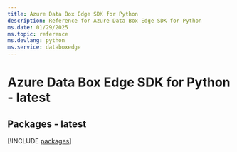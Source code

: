 ```yaml
---
title: Azure Data Box Edge SDK for Python
description: Reference for Azure Data Box Edge SDK for Python
ms.date: 01/29/2025
ms.topic: reference
ms.devlang: python
ms.service: databoxedge
---
```

# Azure Data Box Edge SDK for Python - latest
## Packages - latest
[!INCLUDE [packages](data-box-edge-index.md)]